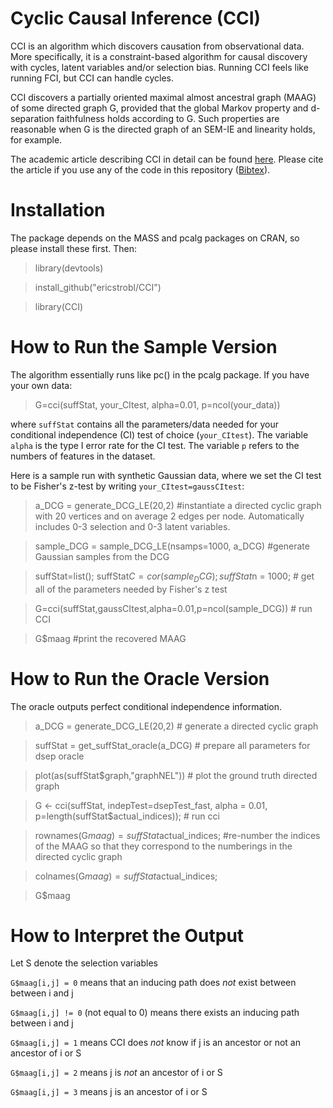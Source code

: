 # Cyclic Causal Inference (CCI)

CCI is an algorithm which discovers causation from observational data. More specifically, it is a constraint-based algorithm for causal discovery with cycles, latent variables and/or selection bias. Running CCI feels like running FCI, but CCI can handle cycles.

CCI discovers a partially oriented maximal almost ancestral graph (MAAG) of some directed graph G, provided that the global Markov property and d-separation faithfulness holds according to G. Such properties are reasonable when G is the directed graph of an SEM-IE and linearity holds, for example. 

The academic article describing CCI in detail can be found [here](https://arxiv.org/abs/1805.02087). Please cite the article if you use any of the code in this repository ([Bibtex](http://adsabs.harvard.edu/cgi-bin/nph-bib_query?bibcode=2018arXiv180502087S&data_type=BIBTEX&db_key=PRE&nocookieset=1)).


# Installation

The package depends on the MASS and pcalg packages on CRAN, so please install these first. Then:

> library(devtools)

> install_github("ericstrobl/CCI")

> library(CCI)

# How to Run the Sample Version

The algorithm essentially runs like pc() in the pcalg package. If you have your own data:

> G=cci(suffStat, your_CItest, alpha=0.01, p=ncol(your_data))

where `suffStat` contains all the parameters/data needed for your conditional independence (CI) test of choice (`your_CItest`). The variable `alpha` is the type I error rate for the CI test. The variable `p` refers to the numbers of features in the dataset.

Here is a sample run with synthetic Gaussian data, where we set the CI test to be Fisher's z-test by writing `your_CItest=gaussCItest`:

> a_DCG = generate_DCG_LE(20,2) #instantiate a directed cyclic graph with 20 vertices and on average 2 edges per node. Automatically includes 0-3 selection and 0-3 latent variables.

> sample_DCG = sample_DCG_LE(nsamps=1000, a_DCG) #generate Gaussian samples from the DCG

> suffStat=list(); suffStat$C = cor(sample_DCG); suffStat$n = 1000; # get all of the parameters needed by Fisher's z test

> G=cci(suffStat,gaussCItest,alpha=0.01,p=ncol(sample_DCG)) # run CCI

> G$maag #print the recovered MAAG

# How to Run the Oracle Version

The oracle outputs perfect conditional independence information.

> a_DCG = generate_DCG_LE(20,2) # generate a directed cyclic graph

> suffStat = get_suffStat_oracle(a_DCG) # prepare all parameters for dsep oracle

> plot(as(suffStat$graph,"graphNEL")) # plot the ground truth directed graph

> G <- cci(suffStat, indepTest=dsepTest_fast, alpha = 0.01, p=length(suffStat$actual_indices)); # run cci

> rownames(G$maag)=suffStat$actual_indices; #re-number the indices of the MAAG so that they correspond to the numberings in the directed cyclic graph
 
> colnames(G$maag)=suffStat$actual_indices;

> G$maag

# How to Interpret the Output

Let S denote the selection variables

`G$maag[i,j] = 0` means that an inducing path does *not* exist between between i and j

`G$maag[i,j] != 0` (not equal to 0) means there exists an inducing path between i and j

`G$maag[i,j] = 1` means CCI does *not* know if j is an ancestor or not an ancestor of i or S

`G$maag[i,j] = 2` means j is *not* an ancestor of i or S

`G$maag[i,j] = 3` means j is an ancestor of i or S

